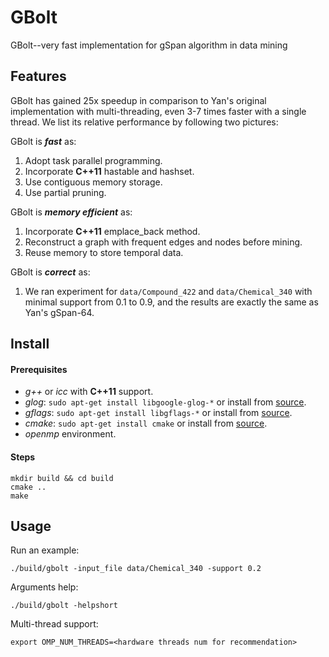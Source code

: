  GBolt
==============

GBolt--very fast implementation for gSpan algorithm in data mining

## Features

GBolt has gained 25x speedup in comparison to Yan's original implementation with multi-threading, even 3-7 times faster with a single thread. We list its relative performance by following two pictures:

GBolt is ***fast*** as:

1. Adopt task parallel programming.
2. Incorporate **C++11** hastable and hashset.
3. Use contiguous memory storage.
4. Use partial pruning.

GBolt is ***memory efficient*** as:

1. Incorporate **C++11** emplace_back method.
2. Reconstruct a graph with frequent edges and nodes before mining.
3. Reuse memory to store temporal data.

GBolt is ***correct*** as:

1. We ran experiment for `data/Compound_422` and `data/Chemical_340` with minimal support from 0.1 to 0.9, and the results are exactly the same as Yan's gSpan-64. 

## Install

#### Prerequisites

- *g++* or *icc* with **C++11** support.
- *glog*: `sudo apt-get install libgoogle-glog-*` or install from [source](https://github.com/google/glog).
- *gflags*: `sudo apt-get install libgflags-*` or install from [source](https://github.com/gflags/gflags).
- *cmake*: `sudo apt-get install cmake` or install from [source](https://cmake.org/).
- *openmp* environment.

#### Steps

    mkdir build && cd build
    cmake ..
    make
    
## Usage

Run an example:

    ./build/gbolt -input_file data/Chemical_340 -support 0.2 
    
Arguments help:

    ./build/gbolt -helpshort

Multi-thread support:

    export OMP_NUM_THREADS=<hardware threads num for recommendation>
